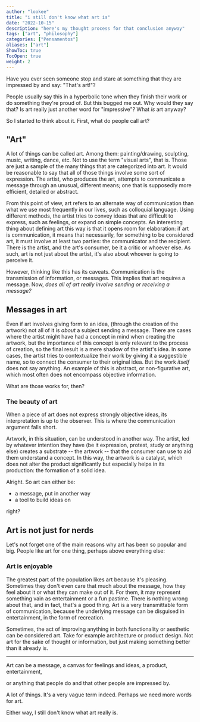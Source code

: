 ```yaml
---
author: "lookee"
title: "i still don't know what art is"
date: "2022-10-15"
description: "here's my thought process for that conclusion anyway"
tags: ["art", "philosophy"]
categories: ["Pensamentos"]
aliases: ["art"]
ShowToc: true
TocOpen: true
weight: 2
---
```


Have you ever seen someone stop and stare at something that they are impressed by and say: "That's art!"?

People usually say this in a hyperbolic tone when they finish their work or do something they're proud of. But this bugged me out. Why would they say that? Is art really just another word for "impressive"? What *is* art anyway?

So I started to think about it. First, what do people call art?

## "Art"

A lot of things can be called art. Among them: painting/drawing, sculpting, music, writing, dance, etc. Not to use the term "visual arts", that is. Those are just a sample of the many things that are categorized into art. It would be reasonable to say that all of those things involve some sort of expression. The artist, who produces the art, attempts to communicate a message through an unusual, different means; one that is supposedly more efficient, detailed or abstract.

From this point of view, art refers to an alternate way of communication than what we use most frequently in our lives, such as colloquial language. Using different methods, the artist tries to convey ideas that are difficult to express, such as feelings, or expand on simple concepts. An interesting thing about defining art this way is that it opens room for elaboration: if art is communication, it means that necessarily, for something to be considered art, it must involve at least two parties: the communicator and the recipient. There is the artist, and the art's consumer, be it a critic or whoever else. As such, art is not just about the artist, it's also about whoever is going to perceive it.

However, thinking like this has its caveats. Communication is the transmission of information, or messages. This implies that art requires a message. Now, *does all of art really involve sending or receiving a message?*

## Messages in art

Even if art involves giving form to an idea, (through the creation of the artwork) not all of it is _about_ a subject sending a message. There are cases where the artist might have had a concept in mind when creating the artwork, but the importance of this concept is only relevant to the process of creation, so the final result is a mere shadow of the artist's idea. In some cases, the artist tries to contextualize their work by giving it a suggestible name, so to connect the consumer to their original idea. But the work *itself* does not say anything. An example of this is abstract, or non-figurative art, which most often does not encompass objective information.

What are those works for, then?

### The beauty of art

When a piece of art does not express strongly objective ideas, its interpretation is up to the observer. This is where the communication argument falls short.

Artwork, in this situation, can be understood in another way. The artist, led by whatever intention they have (be it expression, protest, study or anything else) creates a substrate -- the artwork -- that the consumer can use to aid them understand a concept. In this way, the artwork is a catalyst, which does not alter the product significantly but especially helps in its production: the formation of a solid idea.

Alright. So art can either be:
- a message, put in another way
- a tool to build ideas on

right?

## Art is not just for nerds

Let's not forget one of the main reasons why art has been so popular and big. People like art for one thing, perhaps above everything else:

### Art is enjoyable

The greatest part of the population likes art because it's pleasing. Sometimes they don't even care that much about the message, how they feel about it or what they can make out of it. For them, it may represent something vain as entertainment or a fun pastime. There is nothing wrong about that, and in fact, that's a good thing. Art is a very transmittable form of communication, because the underlying message can be disguised in entertainment, in the form of recreation.

Sometimes, the act of improving anything in both functionality or aesthetic can be considered art. Take for example architecture or product design. Not art for the sake of thought or information, but just making something better than it already is.

---

Art can be a message, a canvas for feelings and ideas, a product, entertainment,

or anything that people do and that other people are impressed by.

A lot of things. It's a very vague term indeed. Perhaps we need more words for art.

Either way, I still don't know what art really is.